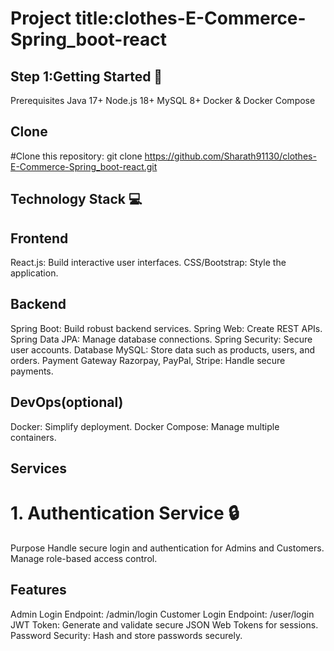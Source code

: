 # Project title:clothes-E-Commerce-Spring_boot-react
## Step 1:Getting Started 🚀
Prerequisites
Java 17+
Node.js 18+
MySQL 8+
Docker & Docker Compose

## Clone
#Clone this repository: git clone https://github.com/Sharath91130/clothes-E-Commerce-Spring_boot-react.git

 ## Technology Stack 💻
## Frontend
React.js: Build interactive user interfaces.
CSS/Bootstrap: Style the application.
## Backend
Spring Boot: Build robust backend services.
Spring Web: Create REST APIs.
Spring Data JPA: Manage database connections.
Spring Security: Secure user accounts.
Database
MySQL: Store data such as products, users, and orders.
Payment Gateway
Razorpay, PayPal, Stripe: Handle secure payments.
## DevOps(optional)
Docker: Simplify deployment.
Docker Compose: Manage multiple containers.

## Services
 # 1. Authentication Service 🔒
 Purpose
 Handle secure login and authentication for Admins and Customers. Manage role-based access control.

   ## Features
Admin Login Endpoint: /admin/login
Customer Login Endpoint: /user/login
JWT Token: Generate and validate secure JSON Web Tokens for sessions.
Password Security: Hash and store passwords securely.











